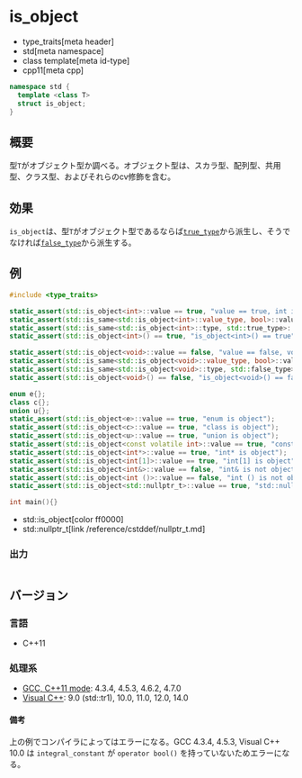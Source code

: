 # is_object
* type_traits[meta header]
* std[meta namespace]
* class template[meta id-type]
* cpp11[meta cpp]

```cpp
namespace std {
  template <class T>
  struct is_object;
}
```

## 概要
型`T`がオブジェクト型か調べる。オブジェクト型は、スカラ型、配列型、共用型、クラス型、およびそれらのcv修飾を含む。


## 効果
`is_object`は、型`T`がオブジェクト型であるならば[`true_type`](true_type.md)から派生し、そうでなければ[`false_type`](true_type.md)から派生する。


## 例
```cpp
#include <type_traits>

static_assert(std::is_object<int>::value == true, "value == true, int is object");
static_assert(std::is_same<std::is_object<int>::value_type, bool>::value, "value_type == bool");
static_assert(std::is_same<std::is_object<int>::type, std::true_type>::value, "type == true_type");
static_assert(std::is_object<int>() == true, "is_object<int>() == true");

static_assert(std::is_object<void>::value == false, "value == false, void is not object");
static_assert(std::is_same<std::is_object<void>::value_type, bool>::value, "value_type == bool");
static_assert(std::is_same<std::is_object<void>::type, std::false_type>::value, "type == false_type");
static_assert(std::is_object<void>() == false, "is_object<void>() == false");

enum e{};
class c{};
union u{};
static_assert(std::is_object<e>::value == true, "enum is object");
static_assert(std::is_object<c>::value == true, "class is object");
static_assert(std::is_object<u>::value == true, "union is object");
static_assert(std::is_object<const volatile int>::value == true, "const volatile int is object");
static_assert(std::is_object<int*>::value == true, "int* is object");
static_assert(std::is_object<int[1]>::value == true, "int[1] is object");
static_assert(std::is_object<int&>::value == false, "int& is not object");
static_assert(std::is_object<int ()>::value == false, "int () is not object");
static_assert(std::is_object<std::nullptr_t>::value == true, "std::nullptr_t is object");

int main(){}
```
* std::is_object[color ff0000]
* std::nullptr_t[link /reference/cstddef/nullptr_t.md]

### 出力
```
```

## バージョン
### 言語
- C++11

### 処理系
- [GCC, C++11 mode](/implementation.md#gcc): 4.3.4, 4.5.3, 4.6.2, 4.7.0
- [Visual C++](/implementation.md#visual_cpp): 9.0 (std::tr1), 10.0, 11.0, 12.0, 14.0

#### 備考
上の例でコンパイラによってはエラーになる。GCC 4.3.4, 4.5.3, Visual C++ 10.0 は `integral_constant` が `operator bool()` を持っていないためエラーになる。


